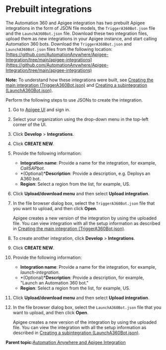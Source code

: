 # Prebuilt integrations

The Automation 360 and Apigee integration has two prebuilt Apigee integrations in the form of JSON file models, the `TriggerA360Bot.json` file and the `LaunchA360Bot.json` file. Download these two integration files, upload them as new integrations in your Apigee instance, and start calling Automation 360 bots. Download the `TriggerA360Bot.json` and `LaunchA360Bot.json` files from the following location: [https://github.com/AutomationAnywhere/Apigee-Integration/tree/main/apigee-integrations](https://github.com/AutomationAnywhere/Apigee-Integration/tree/main/apigee-integrations)

**Note:** To understand how these integrations were built, see [Creating the main integration \(TriggerA360Bot.json\)](creating-main-integration.md) and [Creating a subintegration \(LaunchA360Bot.json\)](creating-sub-integration.md).

Perform the following steps to use JSONs to create the integration.

1.  Go to [Apigee UI](https://apigee.google.com/landing) and sign in.

2.  Select your organization using the drop-down menu in the top-left corner of the UI.

3.  Click **Develop** \> **Integrations**.

4.  Click **CREATE NEW**.

5.  Provide the following information:

    -   **Integration name**: Provide a name for the integration, for example, *CallSAPbot*.
    -   *\(Optional\)***Description**: Provide a description, e.g. Deploys an A360 bot.
    -   **Region**: Select a region from the list, for example, US.
6.  Click **Upload/download menu** and then select **Upload integration**.

7.  In the file browser dialog box, select the `TriggerA360Bot.json` file that you want to upload, and then click **Open**.

    Apigee creates a new version of the integration by using the uploaded file. You can view integration with all the setup information as described in [Creating the main integration \(TriggerA360Bot.json\)](creating-main-integration.md).

8.  To create another integration, click **Develop** \> **Integrations**.

9.  Click **CREATE NEW**.

10. Provide the following information:

    -   **Integration name**: Provide a name for the integration, for example, *launch-integration*.
    -   *\(Optional\)***Description**: Provide a description, for example, "Launch an Automation 360 bot."
    -   **Region**: Select a region from the list, for example, US.
11. Click **Upload/download menu** and then select **Upload integration**.

12. In the file browser dialog box, select the `LaunchA360Bot.json` file that you want to upload, and then click **Open**.

    Apigee creates a new version of the integration by using the uploaded file. You can view the integration with all the setup information as described in [Creating a subintegration \(LaunchA360Bot.json\)](creating-sub-integration.md).


**Parent topic:**[Automation Anywhere and Apigee Integration](../../)

